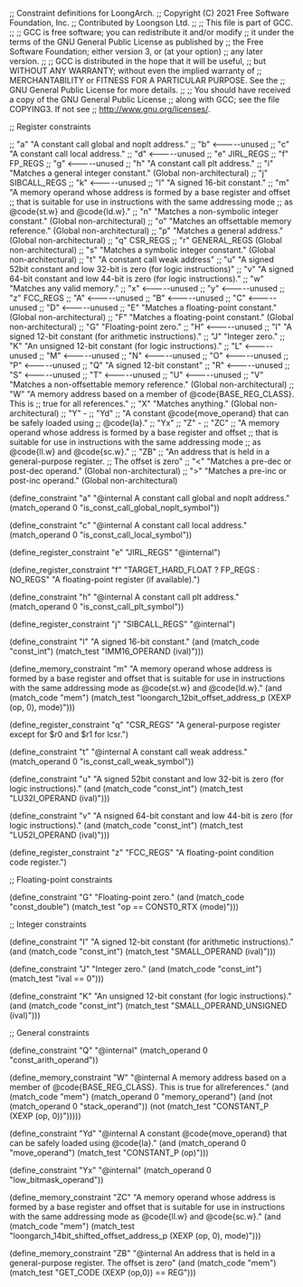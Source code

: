 ;; Constraint definitions for LoongArch.
;; Copyright (C) 2021 Free Software Foundation, Inc.
;; Contributed by Loongson Ltd.
;;
;; This file is part of GCC.
;;
;; GCC is free software; you can redistribute it and/or modify
;; it under the terms of the GNU General Public License as published by
;; the Free Software Foundation; either version 3, or (at your option)
;; any later version.
;;
;; GCC is distributed in the hope that it will be useful,
;; but WITHOUT ANY WARRANTY; without even the implied warranty of
;; MERCHANTABILITY or FITNESS FOR A PARTICULAR PURPOSE.  See the
;; GNU General Public License for more details.
;;
;; You should have received a copy of the GNU General Public License
;; along with GCC; see the file COPYING3.  If not see
;; <http://www.gnu.org/licenses/>.

;; Register constraints

;; "a" "A constant call global and noplt address."
;; "b" <-----unused
;; "c" "A constant call local address."
;; "d" <-----unused
;; "e" JIRL_REGS
;; "f" FP_REGS
;; "g" <-----unused
;; "h" "A constant call plt address."
;; "i" "Matches a general integer constant." (Global non-architectural)
;; "j" SIBCALL_REGS
;; "k" <-----unused
;; "l" "A signed 16-bit constant."
;; "m" "A memory operand whose address is formed by a base register and offset
;;      that is suitable for use in instructions with the same addressing mode
;;      as @code{st.w} and @code{ld.w}."
;; "n" "Matches a non-symbolic integer constant." (Global non-architectural)
;; "o" "Matches an offsettable memory reference." (Global non-architectural)
;; "p" "Matches a general address." (Global non-architectural)
;; "q" CSR_REGS
;; "r" GENERAL_REGS (Global non-architectural)
;; "s" "Matches a symbolic integer constant." (Global non-architectural)
;; "t" "A constant call weak address"
;; "u" "A signed 52bit constant and low 32-bit is zero (for logic instructions)"
;; "v" "A signed 64-bit constant and low 44-bit is zero (for logic instructions)."
;; "w" "Matches any valid memory."
;; "x" <-----unused
;; "y" <-----unused
;; "z" FCC_REGS
;; "A" <-----unused
;; "B" <-----unused
;; "C" <-----unused
;; "D" <-----unused
;; "E" "Matches a floating-point constant." (Global non-architectural)
;; "F" "Matches a floating-point constant." (Global non-architectural)
;; "G" "Floating-point zero."
;; "H" <-----unused
;; "I" "A signed 12-bit constant (for arithmetic instructions)."
;; "J" "Integer zero."
;; "K" "An unsigned 12-bit constant (for logic instructions)."
;; "L" <-----unused
;; "M" <-----unused
;; "N" <-----unused
;; "O" <-----unused
;; "P" <-----unused
;; "Q" "A signed 12-bit constant"
;; "R" <-----unused
;; "S" <-----unused
;; "T" <-----unused
;; "U" <-----unused
;; "V" "Matches a non-offsettable memory reference." (Global non-architectural)
;; "W" "A memory address based on a member of @code{BASE_REG_CLASS}.  This is
;;     true for all references."
;; "X" "Matches anything." (Global non-architectural)
;; "Y" -
;;    "Yd"
;;       "A constant @code{move_operand} that can be safely loaded using
;;	  @code{la}."
;;    "Yx"
;; "Z" -
;;    "ZC"
;;      "A memory operand whose address is formed by a base register and offset
;;       that is suitable for use in instructions with the same addressing mode
;;       as @code{ll.w} and @code{sc.w}."
;;    "ZB"
;;      "An address that is held in a general-purpose register.
;;      The offset is zero"
;; "<" "Matches a pre-dec or post-dec operand." (Global non-architectural)
;; ">" "Matches a pre-inc or post-inc operand." (Global non-architectural)

(define_constraint "a"
  "@internal
   A constant call global and noplt address."
  (match_operand 0 "is_const_call_global_noplt_symbol"))

(define_constraint "c"
  "@internal
   A constant call local address."
  (match_operand 0 "is_const_call_local_symbol"))

(define_register_constraint "e" "JIRL_REGS"
  "@internal")

(define_register_constraint "f" "TARGET_HARD_FLOAT ? FP_REGS : NO_REGS"
  "A floating-point register (if available).")

(define_constraint "h"
  "@internal
   A constant call plt address."
  (match_operand 0 "is_const_call_plt_symbol"))

(define_register_constraint "j" "SIBCALL_REGS"
  "@internal")

(define_constraint "l"
"A signed 16-bit constant."
(and (match_code "const_int")
     (match_test "IMM16_OPERAND (ival)")))

(define_memory_constraint "m"
  "A memory operand whose address is formed by a base register and offset
   that is suitable for use in instructions with the same addressing mode
   as @code{st.w} and @code{ld.w}."
  (and (match_code "mem")
       (match_test "loongarch_12bit_offset_address_p (XEXP (op, 0), mode)")))

(define_register_constraint "q" "CSR_REGS"
  "A general-purpose register except for $r0 and $r1 for lcsr.")

(define_constraint "t"
  "@internal
   A constant call weak address."
  (match_operand 0 "is_const_call_weak_symbol"))

(define_constraint "u"
  "A signed 52bit constant and low 32-bit is zero (for logic instructions)."
  (and (match_code "const_int")
       (match_test "LU32I_OPERAND (ival)")))

(define_constraint "v"
  "A nsigned 64-bit constant and low 44-bit is zero (for logic instructions)."
  (and (match_code "const_int")
       (match_test "LU52I_OPERAND (ival)")))

(define_register_constraint "z" "FCC_REGS"
  "A floating-point condition code register.")

;; Floating-point constraints

(define_constraint "G"
  "Floating-point zero."
  (and (match_code "const_double")
       (match_test "op == CONST0_RTX (mode)")))

;; Integer constraints

(define_constraint "I"
  "A signed 12-bit constant (for arithmetic instructions)."
  (and (match_code "const_int")
       (match_test "SMALL_OPERAND (ival)")))

(define_constraint "J"
  "Integer zero."
  (and (match_code "const_int")
       (match_test "ival == 0")))

(define_constraint "K"
  "An unsigned 12-bit constant (for logic instructions)."
  (and (match_code "const_int")
       (match_test "SMALL_OPERAND_UNSIGNED (ival)")))

;; General constraints

(define_constraint "Q"
  "@internal"
  (match_operand 0 "const_arith_operand"))

(define_memory_constraint "W"
  "@internal
   A memory address based on a member of @code{BASE_REG_CLASS}.  This is
   true for allreferences."
  (and (match_code "mem")
       (match_operand 0 "memory_operand")
	    (and (not (match_operand 0 "stack_operand"))
		 (not (match_test "CONSTANT_P (XEXP (op, 0))")))))

(define_constraint "Yd"
  "@internal
   A constant @code{move_operand} that can be safely loaded using
   @code{la}."
  (and (match_operand 0 "move_operand")
       (match_test "CONSTANT_P (op)")))

(define_constraint "Yx"
   "@internal"
   (match_operand 0 "low_bitmask_operand"))

(define_memory_constraint "ZC"
  "A memory operand whose address is formed by a base register and offset
   that is suitable for use in instructions with the same addressing mode
   as @code{ll.w} and @code{sc.w}."
  (and (match_code "mem")
       (match_test "loongarch_14bit_shifted_offset_address_p (XEXP (op, 0), mode)")))

(define_memory_constraint "ZB"
  "@internal
  An address that is held in a general-purpose register.
  The offset is zero"
  (and (match_code "mem")
       (match_test "GET_CODE (XEXP (op,0)) == REG")))

